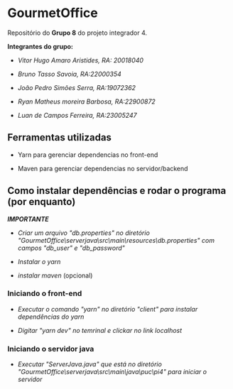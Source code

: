 ﻿# GourmetOffice

Repositório do **Grupo 8** do projeto integrador 4.

**Integrantes do grupo:**

- *Vitor Hugo Amaro Aristides, RA: 20018040*

- *Bruno Tasso Savoia, RA:22000354*

- *João Pedro Simões Serra, RA:19072362*

- *Ryan Matheus moreira Barbosa, RA:22900872*

- *Luan de Campos Ferreira, RA:23005247*

## Ferramentas utilizadas

- Yarn para gerenciar dependencias no front-end

- Maven para gerenciar dependencias no servidor/backend

## Como instalar dependências e rodar o programa (por enquanto)

***IMPORTANTE***

- *Criar um arquivo "db.properties" no diretório "GourmetOffice\serverjava\src\main\resources\db.properties" com campos "db_user" e "db_password"*

- *Instalar o yarn*

- *instalar maven* (opcional)

### Iniciando o front-end

- *Executar o comando "yarn" no diretório "client" para instalar dependências do yarn*

- *Digitar "yarn dev" no temrinal e clickar no link localhost*

### Iniciando o servidor java

- *Executar "ServerJava.java" que está no diretório "GourmetOffice\serverjava\src\main\java\puc\pi4\" para iniciar o servidor*

